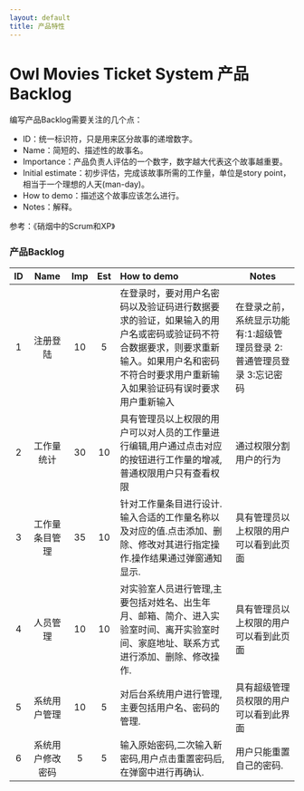 ```yaml
---
layout: default
title: 产品特性
---
```


# Owl Movies Ticket System 产品Backlog

编写产品Backlog需要关注的几个点：
- ID：统一标识符，只是用来区分故事的递增数字。
- Name：简短的、描述性的故事名。
- Importance：产品负责人评估的一个数字，数字越大代表这个故事越重要。
- Initial estimate：初步评估，完成该故事所需的工作量，单位是story point，相当于一个理想的人天(man-day)。
- How to demo：描述这个故事应该怎么进行。
- Notes：解释。

参考：《硝烟中的Scrum和XP》

### 产品Backlog

|  ID  |   Name   | Imp  | Est  | How to demo                              | Notes                                    |
| :--: | :------: | :--: | :--: | :--------------------------------------- | ---------------------------------------- |
|  1   |   注册登陆   |  10  |  5   | 在登录时，要对用户名密码以及验证码进行数据要求的验证，如果输入的用户名或密码或验证码不符合数据要求，则要求重新输入。如果用户名和密码不符合时要求用户重新输入如果验证码有误时要求用户重新输入 | 在登录之前，系统显示功能有:1:超级管理员登录  2:普通管理员登录  3:忘记密码 |
|  2   |  工作量统计   |  30  |  10  | 具有管理员以上权限的用户可以对人员的工作量进行编辑,用户通过点击对应的按钮进行工作量的增减,普通权限用户只有查看权限 | 通过权限分割用户的行为                              |
|  3   | 工作量条目管理  |  35  |  10  | 针对工作量条目进行设计.输入合适的工作量名称以及对应的值.点击添加、删除、修改对其进行指定操作.操作结果通过弹窗通知显示. | 具有管理员以上权限的用户可以看到此页面                      |
|  4   |   人员管理   |  10  |  10  | 对实验室人员进行管理,主要包括对姓名、出生年月、邮箱、简介、进入实验室时间、离开实验室时间、家庭地址、联系方式进行添加、删除、修改操作. | 具有管理员以上权限的用户可以看到此页面                      |
|  5   |  系统用户管理  |  10  |  5   | 对后台系统用户进行管理,主要包括用户名、密码的管理.               | 具有超级管理员权限的用户可以看到此界面                      |
|  6   | 系统用户修改密码 |  5   |  5   | 输入原始密码,二次输入新密码,用户点击重置密码后,在弹窗中进行再确认.      | 用户只能重置自己的密码.                             |